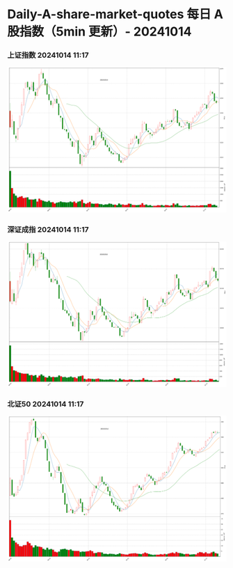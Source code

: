
# Daily-A-share-market-quotes 每日 A 股指数（5min 更新）- 20241014

### 上证指数 20241014 11:17
![](./fig/2024/10/20241014-sh000001.png)

### 深证成指 20241014 11:17
![](./fig/2024/10/20241014-sz399001.png)

### 北证50 20241014 11:17
![](./fig/2024/10/20241014-bj899050.png)
